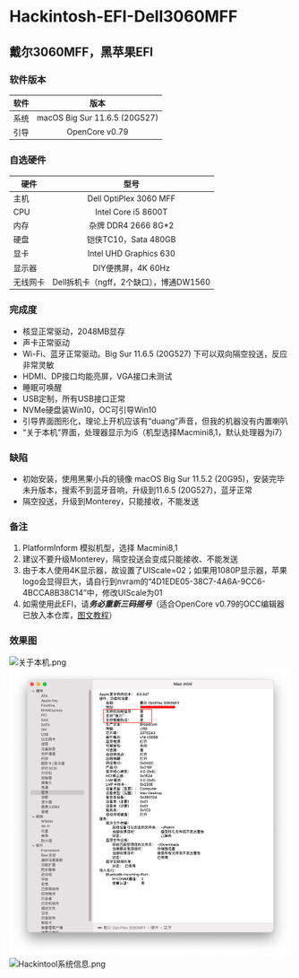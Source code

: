 # Hackintosh-EFI-Dell3060MFF
## 戴尔3060MFF，黑苹果EFI

### 软件版本
| 软件 | 版本 |
| --- | :--: |
| 系统 | macOS Big Sur 11.6.5 (20G527) |
| 引导 | OpenCore v0.79 |

### 自选硬件
|   硬件    |   型号  |
| -------- | :----: |
| 主机 | Dell OptiPlex 3060 MFF |
| CPU | Intel Core i5 8600T |
| 内存 | 杂牌 DDR4 2666 8G*2 |
| 硬盘 | 铠侠TC10，Sata 480GB |
| 显卡 | Intel UHD Graphics 630 |
| 显示器 | DIY便携屏，4K 60Hz |
| 无线网卡 | Dell拆机卡（ngff，2个缺口），博通DW1560 |

### 完成度
+ 核显正常驱动，2048MB显存
+ 声卡正常驱动
+ Wi-Fi、蓝牙正常驱动。Big Sur 11.6.5 (20G527) 下可以双向隔空投送，反应非常灵敏
+ HDMI、DP接口均能亮屏，VGA接口未测试
+ 睡眠可唤醒
+ USB定制，所有USB接口正常
+ NVMe硬盘装Win10，OC可引导Win10
+ 引导界面图形化，理论上开机应该有“duang”声音，但我的机器没有内置喇叭
+ “关于本机”界面，处理器显示为i5（机型选择Macmini8,1，默认处理器为i7）

### 缺陷
+ 初始安装，使用黑果小兵的镜像 macOS Big Sur 11.5.2 (20G95)，安装完毕未升版本，搜索不到蓝牙音响，升级到11.6.5 (20G527)，蓝牙正常
+ 隔空投送，升级到Monterey，只能接收，不能发送

### 备注
1. PlatformInform 模拟机型，选择 Macmini8,1
2. 建议不要升级Monterey，隔空投送会变成只能接收、不能发送
3. 由于本人使用4K显示器，故设置了UIScale=02；如果用1080P显示器，苹果logo会显得巨大，请自行到nvram的“4D1EDE05-38C7-4A6A-9CC6-4BCCA8B38C14”中，修改UIScale为01
4. 如需使用此EFI，请***务必重新三码摇号***（适合OpenCore v0.79的OCC编辑器已放入本仓库，[图文教程](https://blog.csdn.net/xuanxue11/article/details/107873835)）

### 效果图
![关于本机.png](# "关于本机")
![蓝牙.png](https://github.com/demon3434/Hackintosh-EFI-Dell3060MFF/blob/main/OpenCore%20v0.7.9%20%26%20macOS%20Big%20Sur%2011.6.5%20(20G527)/2.%E8%93%9D%E7%89%99.png "蓝牙")
![Hackintool系统信息.png](# "Hackintool系统信息")
